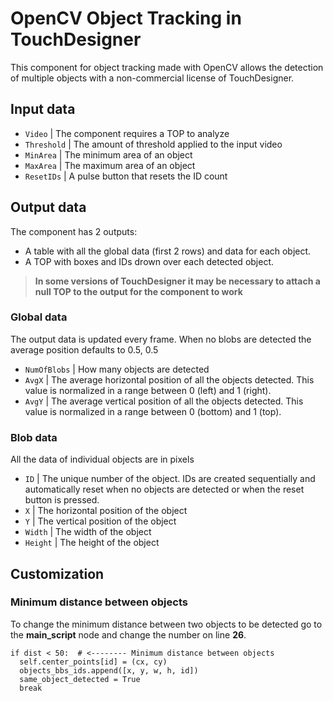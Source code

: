 # OpenCV Object Tracking in TouchDesigner
This component for object tracking made with OpenCV allows the detection of multiple objects with a non-commercial license of TouchDesigner.

## Input data
- `Video` | The component requires a TOP to analyze
- `Threshold` | The amount of threshold applied to the input video
- `MinArea` | The minimum area of an object
- `MaxArea` | The maximum area of an object
- `ResetIDs` | A pulse button that resets the ID count

## Output data
The component has 2 outputs:
- A table with all the global data (first 2 rows) and data for each object.
- A TOP with boxes and IDs drown over each detected object.
  
>**In some versions of TouchDesigner it may be necessary to attach a null TOP to the output for the component to work**

### Global data
The output data is updated every frame. When no blobs are detected the average position defaults to 0.5, 0.5
- `NumOfBlobs` | How many objects are detected
- `AvgX` | The average horizontal position of all the objects detected. This value is normalized in a range between 0 (left) and 1 (right).
- `AvgY` | The average vertical position of all the objects detected. This value is normalized in a range between 0 (bottom) and 1 (top).

### Blob data
All the data of individual objects are in pixels
- `ID` | The unique number of the object. IDs are created sequentially and automatically reset when no objects are detected or when the reset button is pressed.
- `X` | The horizontal position of the object
- `Y` | The vertical position of the object
- `Width` | The width of the object
- `Height` | The height of the object


## Customization
### Minimum distance between objects
To change the minimum distance between two objects to be detected go to the **main_script** node and change the number on line **26**.

```
if dist < 50:  # <-------- Minimum distance between objects
  self.center_points[id] = (cx, cy)
  objects_bbs_ids.append([x, y, w, h, id])
  same_object_detected = True
  break
```